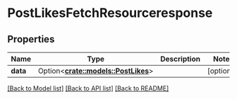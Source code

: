 # PostLikesFetchResourceresponse

## Properties

Name | Type | Description | Notes
------------ | ------------- | ------------- | -------------
**data** | Option<[**crate::models::PostLikes**](postLikes.md)> |  | [optional]

[[Back to Model list]](../README.md#documentation-for-models) [[Back to API list]](../README.md#documentation-for-api-endpoints) [[Back to README]](../README.md)


